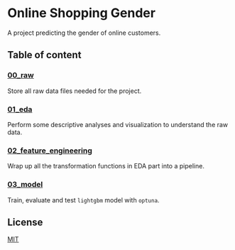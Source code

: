 # Online Shopping Gender

A project predicting the gender of online customers.

## Table of content
### [00_raw](https://github.com/truongphanduykhanh/online_shopping_gender/tree/main/00_raw)
Store all raw data files needed for the project.

### [01_eda](https://github.com/truongphanduykhanh/online_shopping_gender/tree/main/00_eda)
Perform some descriptive analyses and visualization to understand the raw data.

### [02_feature_engineering](https://github.com/truongphanduykhanh/online_shopping_gender/tree/main/02_feature_engineering)
Wrap up all the transformation functions in EDA part into a pipeline.

### [03_model](https://github.com/truongphanduykhanh/online_shopping_gender/tree/main/03_model)
Train, evaluate and test `lightgbm` model with `optuna`.

## License
[MIT](https://choosealicense.com/licenses/mit/)
